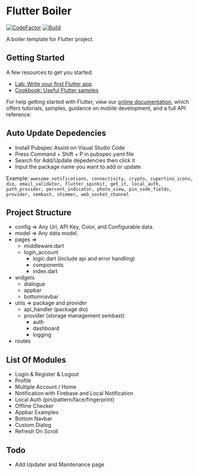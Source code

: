 # Flutter Boiler

[![CodeFactor](https://www.codefactor.io/repository/github/c3budiman/flutterboiler/badge)](https://www.codefactor.io/repository/github/c3budiman/flutterboiler)
[![Build](https://github.com/c3budiman/FlutterBoiler/actions/workflows/testing.yml/badge.svg)](https://github.com/c3budiman/FlutterBoiler/actions/workflows/testing.yml)

A boiler template for Flutter project.

## Getting Started

A few resources to get you started:

- [Lab: Write your first Flutter app](https://flutter.dev/docs/get-started/codelab)
- [Cookbook: Useful Flutter samples](https://flutter.dev/docs/cookbook)

For help getting started with Flutter, view our
[online documentation](https://flutter.dev/docs), which offers tutorials,
samples, guidance on mobile development, and a full API reference.

## Auto Update Depedencies
- Install Pubspec Assist on Visual Studio Code
- Press Command + Shift + P in pubspec.yaml file
- Search for Add/Update depedencies then click it
- Input the package name you want to add or update

Example: ```awesome_notifications, connectivity, crypto, cupertino_icons, dio, email_validator, flutter_spinkit, get_it, local_auth, path_provider, percent_indicator, photo_view, pin_code_fields, provider, sembast, shimmer, web_socket_channel```

## Project Structure

- config => Any Url, API Key, Color, and Configurable data.
- model => Any data model.
- pages =>
  - middleware.dart
  - login_account
    - logic.dart (include api and error handling)
    - components
    - index.dart
- widgets
  - dialogue
  - appbar
  - bottomnavbar
- utils => package and provider
  - api_handler (package dio)
  - provider (storage management sembast)
    - auth
    - dashboard
    - logging
- routes

## List Of Modules

- Login & Register & Logout
- Profile
- Multiple Account / Home
- Notification with Firebase and Local Notification
- Local Auth (pin/pattern/face/fingerprint)
- Offline Checker
- Appbar Examples
- Bottom Navbar
- Custom Dialog
- Refresh On Scroll


## Todo

- Add Updater and Maintenance page